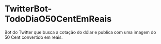 # TwitterBot-TodoDiaO50CentEmReais
 Bot do Twitter que busca a cotação do dólar e publica com uma imagem do 50 Cent convertido em reais.
